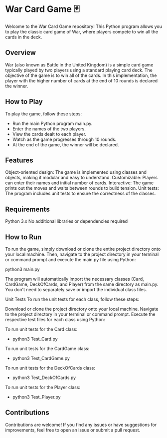 # War Card Game 🃏
Welcome to the War Card Game repository! This Python program allows you to play the classic card game of War, where players compete to win all the cards in the deck.

## Overview
War (also known as Battle in the United Kingdom) is a simple card game typically played by two players using a standard playing card deck. The objective of the game is to win all of the cards. In this implementation, the player with the higher number of cards at the end of 10 rounds is declared the winner.

## How to Play
To play the game, follow these steps:

- Run the main Python program main.py.
- Enter the names of the two players.
- View the cards dealt to each player.
- Watch as the game progresses through 10 rounds.
- At the end of the game, the winner will be declared.

## Features
Object-oriented design: The game is implemented using classes and objects, making it modular and easy to understand.
Customizable: Players can enter their names and initial number of cards.
Interactive: The game prints out the moves and waits between rounds to build tension.
Unit tests: The program includes unit tests to ensure the correctness of the classes.

## Requirements
Python 3.x
No additional libraries or dependencies required

## How to Run
To run the game, simply download or clone the entire project directory onto your local machine. Then, navigate to the project directory in your terminal or command prompt and execute the main.py file using Python:

python3 main.py

The program will automatically import the necessary classes (Card, CardGame, DeckOfCards, and Player) from the same directory as main.py. You don't need to separately save or import the individual class files.

Unit Tests
To run the unit tests for each class, follow these steps:

Download or clone the project directory onto your local machine.
Navigate to the project directory in your terminal or command prompt.
Execute the respective test files for each class using Python:

To run unit tests for the Card class:

- python3 Test_Card.py

To run unit tests for the CardGame class:

- python3 Test_CardGame.py

To run unit tests for the DeckOfCards class:

- python3 Test_DeckOfCards.py

To run unit tests for the Player class:

- python3 Test_Player.py

## Contributions
Contributions are welcome! If you find any issues or have suggestions for improvements, feel free to open an issue or submit a pull request.
